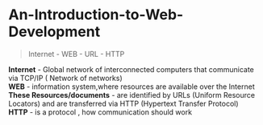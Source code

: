 # An-Introduction-to-Web-Development

> Internet - WEB - URL - HTTP
>

**Internet** - Global network of interconnected computers that communicate via TCP/IP ( Network of networks)  
**WEB** - information system,where resources are available over the Internet  
**These Resources/documents** - are identified by URLs (Uniform Resource Locators) and are transferred via HTTP (Hypertext Transfer Protocol)  
**HTTP** - is a protocol , how communication should work  
